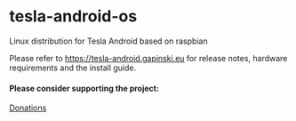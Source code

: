 # tesla-android-os
Linux distribution for Tesla Android based on raspbian

Please refer to https://tesla-android.gapinski.eu for release notes, hardware requirements and the install guide.

#### Please consider supporting the project: 

[Donations](https://tesla-android.gapinski.eu/donations)

